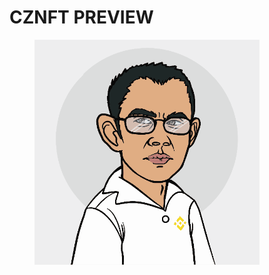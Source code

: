 # CZNFT PREVIEW

<figure><img src=".gitbook/assets/CZ.gif" alt=""><figcaption></figcaption></figure>
